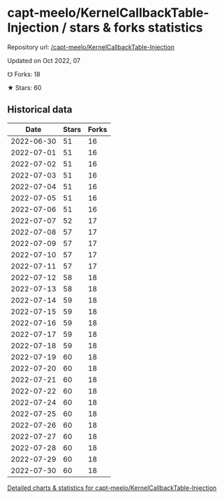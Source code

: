 # capt-meelo/KernelCallbackTable-Injection / stars & forks statistics

Repository url: [/capt-meelo/KernelCallbackTable-Injection](https://github.com/capt-meelo/KernelCallbackTable-Injection)

Updated on Oct 2022, 07

☋ Forks: 18

★ Stars: 60

## Historical data
| Date | Stars | Forks |
|------|-------|-------|
| 2022-06-30 | 51 | 16 | 
| 2022-07-01 | 51 | 16 | 
| 2022-07-02 | 51 | 16 | 
| 2022-07-03 | 51 | 16 | 
| 2022-07-04 | 51 | 16 | 
| 2022-07-05 | 51 | 16 | 
| 2022-07-06 | 51 | 16 | 
| 2022-07-07 | 52 | 17 | 
| 2022-07-08 | 57 | 17 | 
| 2022-07-09 | 57 | 17 | 
| 2022-07-10 | 57 | 17 | 
| 2022-07-11 | 57 | 17 | 
| 2022-07-12 | 58 | 18 | 
| 2022-07-13 | 58 | 18 | 
| 2022-07-14 | 59 | 18 | 
| 2022-07-15 | 59 | 18 | 
| 2022-07-16 | 59 | 18 | 
| 2022-07-17 | 59 | 18 | 
| 2022-07-18 | 59 | 18 | 
| 2022-07-19 | 60 | 18 | 
| 2022-07-20 | 60 | 18 | 
| 2022-07-21 | 60 | 18 | 
| 2022-07-22 | 60 | 18 | 
| 2022-07-24 | 60 | 18 | 
| 2022-07-25 | 60 | 18 | 
| 2022-07-26 | 60 | 18 | 
| 2022-07-27 | 60 | 18 | 
| 2022-07-28 | 60 | 18 | 
| 2022-07-29 | 60 | 18 | 
| 2022-07-30 | 60 | 18 | 


[Detailed charts & statistics for capt-meelo/KernelCallbackTable-Injection](https://reviewgithub.com/rep/capt-meelo/KernelCallbackTable-Injection)
